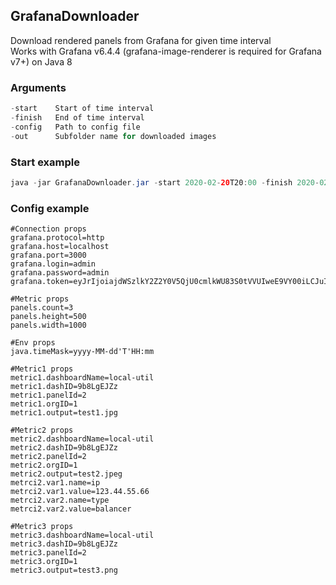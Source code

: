 ## GrafanaDownloader
Download rendered panels from Grafana for given time interval  
Works with Grafana v6.4.4 (grafana-image-renderer is required for Grafana v7+) on Java 8

### Arguments
```java
-start    Start of time interval  
-finish   End of time interval  
-config   Path to config file  
-out      Subfolder name for downloaded images  
```
### Start example
```java
java -jar GrafanaDownloader.jar -start 2020-02-20T20:00 -finish 2020-02-20T23:00 -config C:\User\config.txt -out Report
```
### Config example
```properties
#Connection props  
grafana.protocol=http  
grafana.host=localhost  
grafana.port=3000  
grafana.login=admin  
grafana.password=admin  
grafana.token=eyJrIjoiajdWSzlkY2Z2Y0V5QjU0cmlkWU83S0tVVUIweE9VY00iLCJuIjoiYWRtaW4xIiwiaWQiOjF9  
  
#Metric props  
panels.count=3  
panels.height=500  
panels.width=1000  
  
#Env props  
java.timeMask=yyyy-MM-dd'T'HH:mm  
  
#Metric1 props  
metric1.dashboardName=local-util  
metric1.dashID=9b8LgEJZz  
metric1.panelId=2  
metric1.orgID=1  
metric1.output=test1.jpg  
  
#Metric2 props  
metric2.dashboardName=local-util  
metric2.dashID=9b8LgEJZz  
metric2.panelId=2  
metric2.orgID=1  
metric2.output=test2.jpeg  
metrci2.var1.name=ip  
metrci2.var1.value=123.44.55.66  
metrci2.var2.name=type  
metrci2.var2.value=balancer  

#Metric3 props  
metric3.dashboardName=local-util  
metric3.dashID=9b8LgEJZz  
metric3.panelId=2  
metric3.orgID=1  
metric3.output=test3.png  
```
